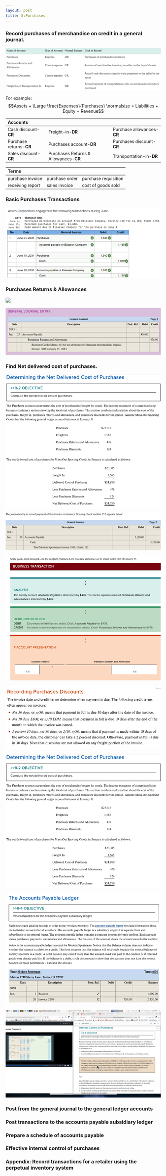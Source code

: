 ```yaml
---
layout: post
title: 8:Purchases
---
```



### Record purchases of merchandise on credit in a general journal.

![](/assets/mc-graw-accounting-course/chap8.purchases/new.acts.png)

For example:
$$Assets + \Large \frac{Expenses}{Purchases} \normalsize = Liabilities + Equity + Revenue$$

| Accounts |||
|:-|:-|:-|
|Cash discount-**CR**|Freight-in-**DR**|Purchase allowances-**CR**|
|Purchase returns-**CR**|Purchases account-**DR**|Purchases discount-**CR**|
|Sales discount-**CR**|Purchases Returns & Allowances-**CR**|Transportation-in-**DR**|

|**Terms**|||
|:-|:-|:-|
|purchase invoice|purchase order|purchase requisition|
|receiving report|sales invoice|cost of goods sold|


### Basic Purchases Transactions

![](/assets/mc-graw-accounting-course/chap8.purchases/basic.purchase.transactions.png)

### Purchases Returns & Allowances

![](/assets/mc-graw-accounting-course/)

![](/assets/mc-graw-accounting-course/chap8.purchases/purcahse.allowances.redux.png)



### Find Net delivered cost of purchases.

![](/assets/mc-graw-accounting-course/chap8.purchases/Screenshot%20at%202024-03-05%2013-52-03.png)

![](/assets/mc-graw-accounting-course/chap8.purchases/freightin.png)

![](/assets/mc-graw-accounting-course/chap8.purchases/Screenshot%20at%202024-03-05%2013-43-35.png)

![](/assets/mc-graw-accounting-course/chap8.purchases/Screenshot%20at%202024-03-05%2013-45-05.png)

![](/assets/mc-graw-accounting-course/chap8.purchases/Screenshot%20at%202024-03-05%2013-52-03.png)

![](/assets/mc-graw-accounting-course/chap8.purchases/Screenshot%20at%202024-03-05%2014-06-34.png)

![](/assets/mc-graw-accounting-course/chap8.purchases/Screenshot%20at%202024-03-05%2014-53-03.png)


### Post from the general journal to the general ledger accounts

### Post transactions to the accounts payable subsidiary ledger

### Prepare a schedule of accounts payable

### Effective internal control of purchases

### Appendix: Record transactions for a retailer using the perpetual inventory system



